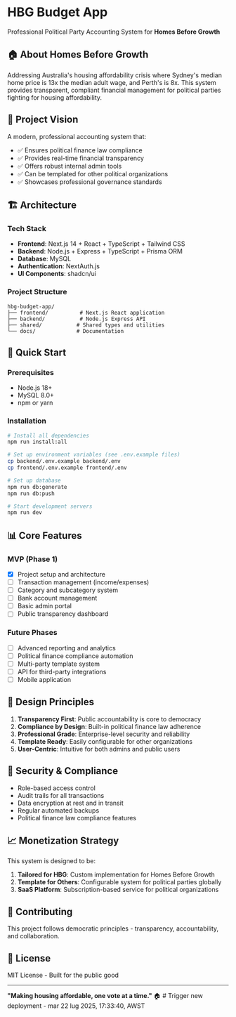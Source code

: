 # HBG Budget App

Professional Political Party Accounting System for **Homes Before Growth**

## 🏠 About Homes Before Growth

Addressing Australia's housing affordability crisis where Sydney's median home price is 13x the median adult wage, and Perth's is 8x. This system provides transparent, compliant financial management for political parties fighting for housing affordability.

## 🎯 Project Vision

A modern, professional accounting system that:
- ✅ Ensures political finance law compliance
- ✅ Provides real-time financial transparency
- ✅ Offers robust internal admin tools
- ✅ Can be templated for other political organizations
- ✅ Showcases professional governance standards

## 🏗️ Architecture

### Tech Stack
- **Frontend**: Next.js 14 + React + TypeScript + Tailwind CSS
- **Backend**: Node.js + Express + TypeScript + Prisma ORM
- **Database**: MySQL
- **Authentication**: NextAuth.js
- **UI Components**: shadcn/ui

### Project Structure
```
hbg-budget-app/
├── frontend/          # Next.js React application
├── backend/           # Node.js Express API
├── shared/           # Shared types and utilities
└── docs/             # Documentation
```

## 🚀 Quick Start

### Prerequisites
- Node.js 18+ 
- MySQL 8.0+
- npm or yarn

### Installation
```bash
# Install all dependencies
npm run install:all

# Set up environment variables (see .env.example files)
cp backend/.env.example backend/.env
cp frontend/.env.example frontend/.env

# Set up database
npm run db:generate
npm run db:push

# Start development servers
npm run dev
```

## 📊 Core Features

### MVP (Phase 1)
- [x] Project setup and architecture
- [ ] Transaction management (income/expenses)
- [ ] Category and subcategory system
- [ ] Bank account management
- [ ] Basic admin portal
- [ ] Public transparency dashboard

### Future Phases
- [ ] Advanced reporting and analytics
- [ ] Political finance compliance automation
- [ ] Multi-party template system
- [ ] API for third-party integrations
- [ ] Mobile application

## 🎨 Design Principles

1. **Transparency First**: Public accountability is core to democracy
2. **Compliance by Design**: Built-in political finance law adherence
3. **Professional Grade**: Enterprise-level security and reliability
4. **Template Ready**: Easily configurable for other organizations
5. **User-Centric**: Intuitive for both admins and public users

## 🔐 Security & Compliance

- Role-based access control
- Audit trails for all transactions
- Data encryption at rest and in transit
- Regular automated backups
- Political finance law compliance features

## 📈 Monetization Strategy

This system is designed to be:
1. **Tailored for HBG**: Custom implementation for Homes Before Growth
2. **Template for Others**: Configurable system for political parties globally
3. **SaaS Platform**: Subscription-based service for political organizations

## 🤝 Contributing

This project follows democratic principles - transparency, accountability, and collaboration.

## 📄 License

MIT License - Built for the public good

---

**"Making housing affordable, one vote at a time."** 🏠 # Trigger new deployment - mar 22 lug 2025, 17:33:40, AWST
